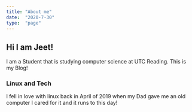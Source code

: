 ```yaml
---
title: "About me"
date:  "2020-7-30"
type:  "page"
---
```

## Hi I am Jeet!
I am a Student that is studying computer science at UTC Reading.
This is my Blog!
### Linux and Tech
I fell in love with linux back in April of 2019 when my Dad gave me an old computer I cared for it and it runs to this day!
